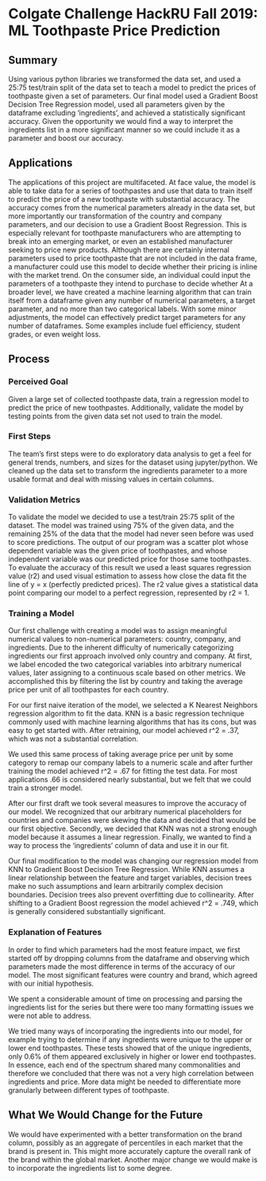 # Colgate Challenge HackRU Fall 2019: ML Toothpaste Price Prediction
## Summary

Using various python libraries we transformed the data set, and used a 25:75 test/train split of the data set to teach a model to predict the prices of toothpaste given a set of parameters. Our final model used a Gradient Boost Decision Tree Regression model, used all parameters given by the dataframe excluding ‘ingredients’, and achieved a statistically significant accuracy. Given the opportunity we would find a way to interpret the ingredients list in a more significant manner so we could include it as a parameter and boost our accuracy.

## Applications

The applications of this project are multifaceted. At face value, the model is able to take data for a series of toothpastes and use that data to train itself to predict the price of a new toothpaste with substantial accuracy. The accuracy comes from the numerical parameters already in the data set, but more importantly our transformation of the country and company parameters, and our decision to use a Gradient Boost Regression. 
This is especially relevant for toothpaste manufacturers who are attempting to break into an emerging market, or even an established manufacturer seeking to price new products. Although there are certainly internal parameters used to price toothpaste that are not included in the data frame, a manufacturer could use this model to decide whether their pricing is inline with the market trend. On the consumer side, an individual could input the parameters of a toothpaste they intend to purchase to decide whether 
	At a broader level, we have created a machine learning algorithm that can train itself from a dataframe given any number of numerical parameters, a target parameter, and no more than two categorical labels. With some minor adjustments, the model can effectively predict target parameters for any number of dataframes. Some examples include fuel efficiency, student grades, or even weight loss. 

## Process

### Perceived Goal

Given a large set of collected toothpaste data, train a regression model to predict the price of new toothpastes. Additionally, validate the model by testing points from the given data set not used to train the model.

### First Steps

The team’s first steps were to do exploratory data analysis to get a feel for general trends, numbers, and sizes for the dataset using jupyter/python. We cleaned up the data set to transform the ingredients parameter to a more usable format and deal with missing values in certain columns.

### Validation Metrics

 To validate the model we decided to use a test/train 25:75 split of the dataset. The model was trained using 75% of the given data, and the remaining 25% of the data that the model had never seen before was used to score predictions. 
The output of our program was a scatter plot whose dependent variable was the given price of toothpastes, and whose independent variable was our predicted price for those same toothpastes. To evaluate the accuracy of this result we used a least squares regression value (r2) and used visual estimation to assess how close the data fit the line of y = x (perfectly predicted prices). The r2 value gives a statistical data point comparing our model to a perfect regression, represented by r2 = 1.

### Training a Model

Our first challenge with creating a model was to assign meaningful numerical values to non-numerical parameters: country, company, and ingredients. Due to the inherent difficulty of numerically categorizing ingredients our first approach involved only country and company. At first, we label encoded the two categorical variables into arbitrary numerical values, later assigning to a continuous scale based on other metrics. We accomplished this by filtering the list by country and taking the average price per unit of all toothpastes for each country.

For our first naive iteration of the model, we selected a K Nearest Neighbors regression algorithm to fit the data. KNN is a basic regression technique commonly used with machine learning algorithms that has its cons, but was easy to get started with. After retraining, our model achieved r^2 = .37, which was not a substantial correlation.

We used this same process of taking average price per unit by some category to remap our company labels to a numeric scale and after further training the model achieved r^2 = .67 for fitting the test data. For most applications .66 is considered nearly substantial, but we felt that we could train a stronger model. 

After our first draft we took several measures to improve the accuracy of our model. We recognized that our arbitrary numerical placeholders for countries and companies were skewing the data and decided that would be our first objective. Secondly, we decided that KNN was not a strong enough model because it assumes a linear regression. Finally, we wanted to find a way to process the ‘ingredients’ column of data and use it in our fit.

Our final modification to the model was changing our regression model from KNN to Gradient Boost Decision Tree Regression. While KNN assumes a linear relationship between the feature and target variables, decision trees make no such assumptions and learn arbitrarily complex decision boundaries. Decision trees also prevent overfitting due to collinearity. After shifting to a Gradient Boost regression the model achieved r^2 = .749, which is generally considered substantially significant.


### Explanation of Features

In order to find which parameters had the most feature impact, we first started off by dropping columns from the dataframe and observing which parameters made the most difference in terms of the accuracy of our model. The most significant features were country and brand, which agreed with our initial hypothesis.

We spent a considerable amount of time on processing and parsing the ingredients list for the series but there were too many formatting issues we were not able to address.

We tried many ways of incorporating the ingredients into our model, for example trying to determine if any ingredients were unique to the upper or lower end toothpastes. These tests showed that of the unique ingredients, only 0.6% of them appeared exclusively in higher or lower end toothpastes. In essence, each end of the spectrum shared many commonalities and therefore we concluded that there was not a very high correlation between ingredients and price. More data might be needed to differentiate more granularly between different types of toothpaste.

## What We Would Change for the Future

We would have experimented with a better transformation on the brand column, possibly as an aggregate of percentiles in each market that the brand is present in. This might more accurately capture the overall rank of the brand within the global market. Another major change we would make is to incorporate the ingredients list to some degree.









